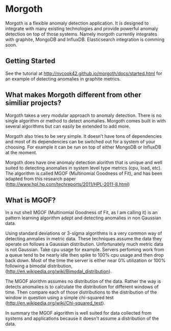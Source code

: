
Morgoth
=======

Morgoth is a flexible anomaly detection application.
It is designed to integrate with many existing technologies
and provide powerful anomaly detection on top of those systems.
Namely morgoth currently integrates with graphite, MongoDB and InfluxDB.
Elasticsearch integration is comming soon.

Getting Started
---------------

See the tutorial at http://nvcook42.github.io/morgoth/docs/started.html for an example
of detecting anomalies in graphite metrics.


What makes Morgoth different from other similiar projects?
----------------------------------------------------------
Morgoth takes a very modular approach to anomaly detection. There is no single algorithm
or method to detect anomalies. Morgoth comes built in with several algorithms but can
easily be extended to add more.

Morgoth also tries to be very simple. It doesn’t have tons of dependencies and most
of its dependencies can be switched out for a system of your choosing. For example
it can be run on top of either MongoDB or InfluxDB at the moment.

Morgoth does have one anomaly detection alorithm that is unique and well suited to
detecting anomalies in system level type metrics (cpu, load, etc). The algorithm is
called MGOF (Multinomial Goodness of Fit), and has been adapted from this research paper
(http://www.hpl.hp.com/techreports/2011/HPL-2011-8.html)


What is MGOF?
-------------

In a nut shell MGOF (Multinomial Goodness of Fit, as I am calling it) is an pattern
learning algorithm adept and detecting anomalies in non Gaussian data.

Using standard deviations or 3-sigma algorithms is a very common way of detecting anmalies in metric data.
These techniques assume the data they operate on follows a Gaussian distribution. Unfortunately much metric
data is not Gaussian. Take cpu usage for example. Servers perfoming work from a queue tend to be nearly idle
then spike to 100% cpu usage and then drop back down. Most of the time the server is either near 0% utilization
or 100% following a bimodal distribution, (http://en.wikipedia.org/wiki/Bimodal_distribution).

The MGOF alorithm assumes no distribution of the data. Rather the way is detects anomalies is to calculate the
distribution for different windows of time. Then compare each of those distributions to the distribution of the window in question
using a simple chi-squared test (http://en.wikipedia.org/wiki/Chi-squared_test).

In summary the MGOF algorithm is well suited for data collected from systems and applications because it doesn't assume a distribution
of the data.



